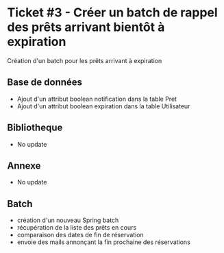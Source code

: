 # Ticket #3 - Créer un batch de rappel des prêts arrivant bientôt à expiration
Création d'un batch pour les prêts arrivant à expiration



## Base de données
- Ajout d'un attribut boolean notification dans la table Pret
- Ajout d'un attribut boolean expiration dans la table Utilisateur

## Bibliotheque
- No update

## Annexe
- No update


## Batch
- création d'un nouveau Spring batch
- récupération de la liste des prêts en cours
- comparaison des dates de fin de réservation
- envoie des mails annonçant la fin prochaine des réservations